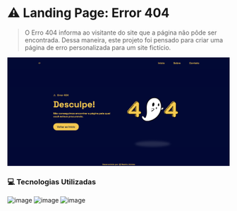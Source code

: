 # ⚠️ Landing Page: Error 404

> O Erro 404 informa ao visitante do site que a página não pôde ser encontrada. Dessa maneira, este projeto foi pensado para criar uma página de erro personalizada para um site fictício.

![preview](./img/screenshot-desktop.png)

### 💻 Tecnologias Utilizadas
![image](https://img.shields.io/badge/HTML5-E34F26?style=for-the-badge&logo=html5&logoColor=white) ![image](https://img.shields.io/badge/CSS3-1572B6?style=for-the-badge&logo=css3&logoColor=white) ![image](https://img.shields.io/badge/JavaScript-F7DF1E?style=for-the-badge&logo=javascript&logoColor=black)
